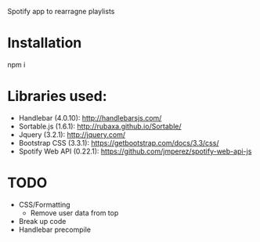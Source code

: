 Spotify app to rearragne playlists

# Installation
npm i

# Libraries used:
* Handlebar (4.0.10): http://handlebarsjs.com/
* Sortable.js (1.6.1): http://rubaxa.github.io/Sortable/
* Jquery (3.2.1): http://jquery.com/
* Bootstrap CSS (3.3.1): https://getbootstrap.com/docs/3.3/css/
* Spotify Web API (0.22.1): https://github.com/jmperez/spotify-web-api-js

# TODO
* CSS/Formatting
  * Remove user data from top
* Break up code
* Handlebar precompile
